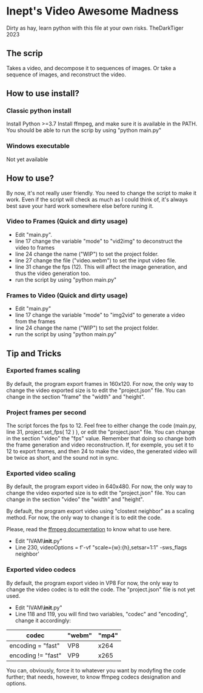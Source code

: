 # Inept's Video Awesome Madness
Dirty as hay, learn python with this file at your own risks.
TheDarkTiger 2023


## The scrip
Takes a video, and decompose it to sequences of images.
Or take a sequence of images, and reconstruct the video.

## How to use install?

### Classic python install
Install Python >=3.7
Install ffmpeg, and make sure it is available in the PATH.
You should be able to run the scrip by using "python main.py"

### Windows executable
Not yet available


## How to use?

By now, it's not really user friendly.
You need to change the script to make it work.
Even if the script will check as much as I could think of, it's always best save your hard work somewhere else before runing it.

### Video to Frames (Quick and dirty usage)

* Edit "main.py".
* line 17 change the variable "mode" to "vid2img" to deconstruct the video to frames
* line 24 change the name ("WIP") to set the project folder.
* line 27 change the file ("video.webm") to set the input video file.
* line 31 change the fps (12). This will affect the image generation, and thus the video generation too.
* run the script by using "python main.py"

### Frames to Video (Quick and dirty usage)

* Edit "main.py"
* line 17 change the variable "mode" to "img2vid" to generate a video from the frames
* line 24 change the name ("WIP") to set the project folder.
* run the script by using "python main.py"


## Tip and Tricks

### Exported frames scaling

By default, the program export frames in 160x120.
For now, the only way to change the video exported size is to edit the "project.json" file.
You can change in the section "frame" the "width" and "height".

### Project frames per second

The script forces the fps to 12. Feel free to either change the code (main.py, line 31, project.set_fps( 12 ) ), or edit the "project.json" file.
You can change in the section "video" the "fps" value.
Remember that doing so change both the frame generation and video reconstruction.
If, for exemple, you set it to 12 to export frames, and then 24 to make the video, the generated video will be twice as short, and the sound not in sync.

### Exported video scaling

By default, the program export video in 640x480.
For now, the only way to change the video exported size is to edit the "project.json" file.
You can change in the section "video" the "width" and "height".

By default, the program export video using "clostest neighbor" as a scaling method.
For now, the only way to change it is to edit the code.

Please, read the [ffmpeg documentation](https://ffmpeg.org/ffmpeg-filters.html#scale-1) to know what to use here. 

* Edit "IVAM\\__init__.py"
* Line 230, videoOptions = f'-vf "scale={w}:{h},setsar=1:1" -sws_flags neighbor'

### Exported video codecs

By default, the program export video in VP8
For now, the only way to change the video codec is to edit the code.
The "project.json" file is not yet used.

* Edit "IVAM\\__init__.py"
* Line 118 and 119, you will find two variables, "codec" and "encoding", change it accordingly:

| codec | "webm" | "mp4" |
| --- | --- | --- |
| encoding = "fast" | VP8 | x264 |
| encoding != "fast" | VP9 | x265 |

You can, obviously, force it to whatever you want by modyfing the code further; that needs, however, to know ffmpeg codecs designation and options.
